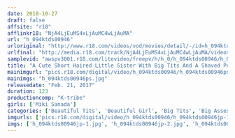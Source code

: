 ```yaml
---
date: 2018-10-27
draft: false
affsite: "r18"
afflinkr18: "NjA4LjEuMS4xLjAuMC4wLjAuMA"
url: "h_094ktds00946"
urloriginal: "http://www.r18.com/videos/vod/movies/detail/-/id=h_094ktds00946"
urlfinal: "http://media.r18.com/track/NjA4LjEuMS4xLjAuMC4wLjAuMA/videos/vod/movies/detail/-/id=h_094ktds00946"
samplevid: "awspv3001.r18.com/litevideo/freepv/h/h_0/h_094ktds00946/h_094ktds00946_dmb_w.mp4"
title: "A Cute Short Haired Little Sister With Big Tits And A Shaved Pussy Miki Sanada G Cup(93cm) Tits"
mainimgurl: "pics.r18.com/digital/video/h_094ktds00946/h_094ktds00946ps.jpg"
mainimgs: "h_094ktds00946ps.jpg"
releasedate: "Feb. 21, 2017"
duration: 123
productioncomp: "K-tribe"
girls: ['Miki Sanada']
categories: ['Beautiful Tits', 'Beautiful Girl', 'Big Tits', 'Big Asses', 'Shaved Pussy', 'Featured Actress', 'Sister', 'Hi-Def']
imgurls: ['pics.r18.com/digital/video/h_094ktds00946/h_094ktds00946jp-1.jpg', 'pics.r18.com/digital/video/h_094ktds00946/h_094ktds00946jp-2.jpg', 'pics.r18.com/digital/video/h_094ktds00946/h_094ktds00946jp-3.jpg', 'pics.r18.com/digital/video/h_094ktds00946/h_094ktds00946jp-4.jpg', 'pics.r18.com/digital/video/h_094ktds00946/h_094ktds00946jp-5.jpg', 'pics.r18.com/digital/video/h_094ktds00946/h_094ktds00946jp-6.jpg', 'pics.r18.com/digital/video/h_094ktds00946/h_094ktds00946jp-7.jpg', 'pics.r18.com/digital/video/h_094ktds00946/h_094ktds00946jp-8.jpg', 'pics.r18.com/digital/video/h_094ktds00946/h_094ktds00946jp-9.jpg', 'pics.r18.com/digital/video/h_094ktds00946/h_094ktds00946jp-10.jpg', 'pics.r18.com/digital/video/h_094ktds00946/h_094ktds00946jp-11.jpg', 'pics.r18.com/digital/video/h_094ktds00946/h_094ktds00946jp-12.jpg', 'pics.r18.com/digital/video/h_094ktds00946/h_094ktds00946jp-13.jpg', 'pics.r18.com/digital/video/h_094ktds00946/h_094ktds00946jp-14.jpg', 'pics.r18.com/digital/video/h_094ktds00946/h_094ktds00946jp-15.jpg', 'pics.r18.com/digital/video/h_094ktds00946/h_094ktds00946jp-16.jpg', 'pics.r18.com/digital/video/h_094ktds00946/h_094ktds00946jp-17.jpg', 'pics.r18.com/digital/video/h_094ktds00946/h_094ktds00946jp-18.jpg', 'pics.r18.com/digital/video/h_094ktds00946/h_094ktds00946jp-19.jpg', 'pics.r18.com/digital/video/h_094ktds00946/h_094ktds00946jp-20.jpg']
imgs: ['h_094ktds00946jp-1.jpg', 'h_094ktds00946jp-2.jpg', 'h_094ktds00946jp-3.jpg', 'h_094ktds00946jp-4.jpg', 'h_094ktds00946jp-5.jpg', 'h_094ktds00946jp-6.jpg', 'h_094ktds00946jp-7.jpg', 'h_094ktds00946jp-8.jpg', 'h_094ktds00946jp-9.jpg', 'h_094ktds00946jp-10.jpg', 'h_094ktds00946jp-11.jpg', 'h_094ktds00946jp-12.jpg', 'h_094ktds00946jp-13.jpg', 'h_094ktds00946jp-14.jpg', 'h_094ktds00946jp-15.jpg', 'h_094ktds00946jp-16.jpg', 'h_094ktds00946jp-17.jpg', 'h_094ktds00946jp-18.jpg', 'h_094ktds00946jp-19.jpg', 'h_094ktds00946jp-20.jpg']
---
```

